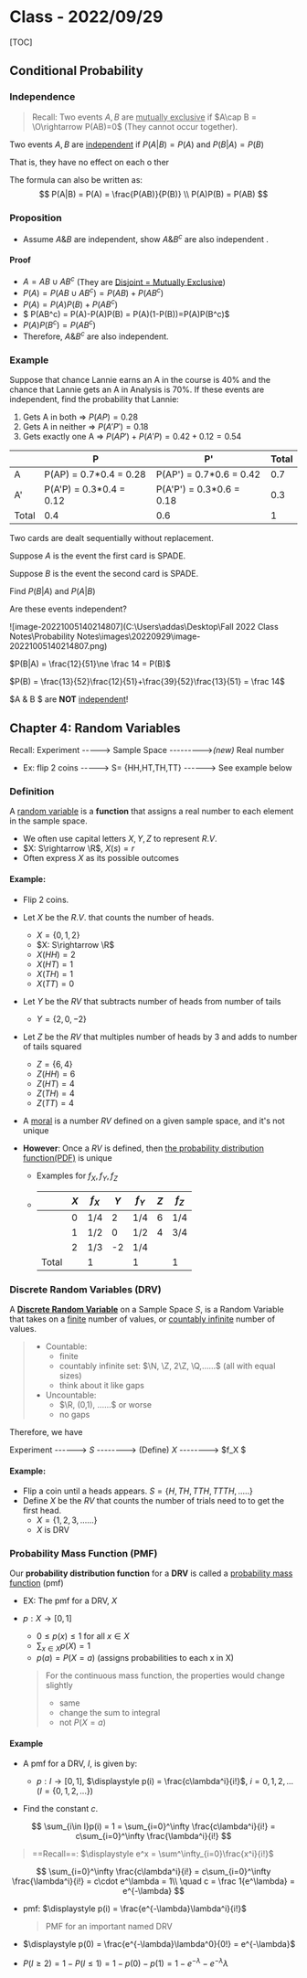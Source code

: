 # Class - 2022/09/29

[TOC]

##  Conditional Probability

### Independence

> Recall: Two events $A, B$ are <u>mutually exclusive</u> if $A\cap B = \O\rightarrow P(AB)=0$ (They cannot occur together).

Two events $A,B$ are <u>independent</u> if $P(A|B) = P(A)$ and $P(B|A)=P(B)$

That is, they have no effect on each o ther

The formula can also be written as:
$$
P(A|B) = P(A) = \frac{P(AB)}{P(B)} \\
P(A)P(B) = P(AB)
$$

### Proposition

* Assume $A\&B$ are independent, show $A\&B^c$ are also independent .

#### Proof

* $A= AB \cup AB^c$   (They are <u>Disjoint  = Mutually Exclusive</u>)
* $P(A) = P(AB\cup AB^c) = P(AB)+P(AB^c)$
* $P(A) = P(A)P(B)+P(AB^c)$
* $ P(AB^c) = P(A)-P(A)P(B) = P(A)(1-P(B))=P(A)P(B^c)$
* $P(A)P(B^c) = P(AB^c)$
* Therefore,  $A\&B^c$ are also independent. 

### Example

Suppose that chance Lannie earns an A in the course is $40\%$ and the chance that Lannie gets an A in Analysis is $70\%$. If these events are independent, find the probability that Lannie:

1. Gets A in both => $P(AP) = 0.28$
2. Gets A in neither => $P(A'P') = 0.18$
3. Gets exactly one A => $P(AP')+P(A'P) = 0.42+0.12 = 0.54$

|       | P                       | P'                        | Total |
| ----- | ----------------------- | ------------------------- | ----- |
| A     | P(AP) = 0.7*0.4 = 0.28  | P(AP') = 0.7*0.6 = 0.42   | 0.7   |
| A'    | P(A'P) = 0.3*0.4 = 0.12 | P(A'P') = 0.3*0.6  = 0.18 | 0.3   |
| Total | 0.4                     | 0.6                       | 1     |



Two cards are dealt sequentially without replacement. 

Suppose $A$ is the event the first card is SPADE. 

Suppose $B$ is the event the second card is SPADE. 

Find $P(B|A)$ and $P(A|B)$

Are these events independent?

![image-20221005140214807](C:\Users\addas\Desktop\Fall 2022 Class Notes\Probability Notes\images\20220929\image-20221005140214807.png)

$P(B|A) = \frac{12}{51}\ne \frac 14 = P(B)$ 

$P(B) = \frac{13}{52}\frac{12}{51}+\frac{39}{52}\frac{13}{51} = \frac 14$

$A \& B $ are **NOT** <u>independent</u>!

## Chapter 4: Random Variables

Recall: Experiment -----> Sample Space --------->*(new)* Real number

* Ex: flip 2 coins -----> S= {HH,HT,TH,TT} ------> See example below

### Definition

A <u>random variable</u> is a **function** that assigns a real number to each element in the sample space.

* We often use capital letters $X,Y,Z$ to represent $R.V.$
* $X: S\rightarrow \R$, $X(s)=r$
* Often express $X$ as its possible outcomes

#### Example:

* Flip 2 coins.
* Let $X$ be the $R.V.$ that counts the number of heads.
    * $X = \{0,1,2\}$
    * $X: S\rightarrow \R$
    * $X(HH) = 2$
    * $X(HT) = 1$
    * $X(TH) = 1$
    * $X(TT) = 0$
* Let $Y$ be the $RV$ that subtracts number of heads from number of tails
    * $Y = \{2,0,-2\}$
* Let $Z$ be the $RV$ that multiples number of heads by 3 and adds to number of tails squared
    * $Z = \{6,4\}$
    * $Z(HH) = 6$
    * $Z(HT) = 4$
    * $Z(TH) = 4$
    * $Z(TT) = 4$ 

* A <u>moral</u> is a number $RV$ defined on a given sample space, and it's not unique

* **However**: Once a $RV$ is defined, then <u>the probability distribution function</u><u>(PDF)</u> is unique

    * Examples for $f_X , f_Y, f_Z$

    * |       | $X$  | $f_X$ | $Y$  | $f_Y$ | $Z$  | $f_Z$ |
        | ----- | ---- | ----- | ---- | ----- | ---- | ----- |
        |       | 0    | 1/4   | 2    | 1/4   | 6    | 1/4   |
        |       | 1    | 1/2   | 0    | 1/2   | 4    | 3/4   |
        |       | 2    | 1/3   | -2   | 1/4   |      |       |
        | Total |      | 1     |      | 1     |      | 1     |

        

### Discrete Random Variables (DRV)

A <u>**Discrete Random Variable**</u> on a Sample Space $S$, is a Random Variable that takes on a <u>finite</u> number of values, or <u>countably infinite</u> number of values.

> * Countable:
>     * finite
>     * countably infinite set: $\N, \Z, 2\Z, \Q,......$ (all with equal sizes)
>     * think about it like gaps
> * Uncountable:
>     * $\R, (0,1), ......$ or worse
>     * no gaps 

Therefore, we have

 Experiment ------> $S$ --------> (Define) $X$ --------> $f_X $ 

#### Example:

* Flip a coin until a heads appears. $S = \{H, TH, TTH, TTTH, .....\}$
* Define $X$ be the $RV$ that counts the number of trials need to to get the first head.
    * $X=\{1,2,3,......\}$
    * $X$ is DRV

### Probability Mass Function (PMF)

Our **probability distribution function** for a **DRV** is called a <u>probability mass function</u> (pmf)

* EX: The pmf for a DRV, $X$

* $p:X\rightarrow [0,1]$

    * $0\le p(x)\le 1$ for all $x\in X$
    * $\displaystyle \sum_{x\in X}p(X) = 1$
    * $p(a) = P(X=a)$ (assigns probabilities to each x in X)

    > For the continuous mass function, the properties would change slightly
    >
    > * same
    > * change the sum to integral
    > * not $P(X=a)$

#### Example 

* A pmf for a DRV, $I$, is given by:

    * $p:I\rightarrow [0,1]$,   $\displaystyle p(i) = \frac{c\lambda^i}{i!}$,   $i = 0,1,2,...(I = \{0,1,2,...\})$

* Find the constant $c$.

$$
\sum_{i\in I}p(i) = 1 = \sum_{i=0}^\infty \frac{c\lambda^i}{i!} = c\sum_{i=0}^\infty \frac{\lambda^i}{i!}
$$

> ==Recall==: $\displaystyle e^x = \sum^\infty_{i=0}\frac{x^i}{i!}$

$$
\sum_{i=0}^\infty \frac{c\lambda^i}{i!} = c\sum_{i=0}^\infty \frac{\lambda^i}{i!} = c\cdot e^\lambda = 1\\
\quad c = \frac 1{e^\lambda} = e^{-\lambda}
$$

* pmf: $\displaystyle p(i) = \frac{e^{-\lambda}\lambda^i}{i!}$

    > PMF for an important named DRV

* $\displaystyle p(0) = \frac{e^{-\lambda}\lambda^0}{0!} = e^{-\lambda}$

* $\displaystyle P(I\ge 2) = 1-P(I\le 1)= 1-p(0)-p(1)= 1-e^{-\lambda} - e^{-\lambda}\lambda$

    
